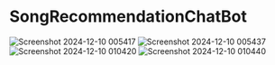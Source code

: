 # SongRecommendationChatBot

![Screenshot 2024-12-10 005417](https://github.com/user-attachments/assets/65a8162c-a5e1-41c2-9b63-52fd309012e8)
![Screenshot 2024-12-10 005437](https://github.com/user-attachments/assets/17b9f80a-c6d3-4a65-829e-12c1e413ff70)
![Screenshot 2024-12-10 010420](https://github.com/user-attachments/assets/b206327d-d601-4893-9dd3-9a3b166e3b6e)
![Screenshot 2024-12-10 010440](https://github.com/user-attachments/assets/936c5145-d492-4753-81e8-b0491225b530)
